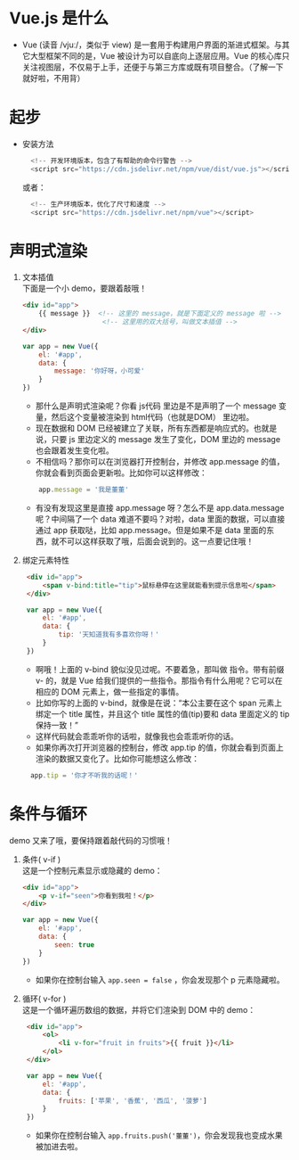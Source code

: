 # Vue.js 是什么
- Vue (读音 /vjuː/，类似于 view) 是一套用于构建用户界面的渐进式框架。与其它大型框架不同的是，Vue 被设计为可以自底向上逐层应用。Vue 的核心库只关注视图层，不仅易于上手，还便于与第三方库或既有项目整合。（了解一下就好啦，不用背）

# 起步
- 安装方法
  ```js
    <!-- 开发环境版本，包含了有帮助的命令行警告 -->
    <script src="https://cdn.jsdelivr.net/npm/vue/dist/vue.js"></script>
  ```
  或者：
  ```js
    <!-- 生产环境版本，优化了尺寸和速度 -->
    <script src="https://cdn.jsdelivr.net/npm/vue"></script>
  ```

# 声明式渲染
1. 文本插值  
   下面是一个小 demo，要跟着敲哦！
    ```html
    <div id="app">
        {{ message }}  <!-- 这里的 message，就是下面定义的 message 啦 -->
                        <!-- 这里用的双大括号，叫做文本插值 -->
    </div>
    ```
    ```js
    var app = new Vue({
        el: '#app',
        data: {
            message: '你好呀，小可爱'
        }
    })
    ```
    - 那什么是声明式渲染呢？你看 js代码 里边是不是声明了一个 message 变量，然后这个变量被渲染到 html代码（也就是DOM） 里边啦。
    - 现在数据和 DOM 已经被建立了关联，所有东西都是响应式的。也就是说，只要 js 里边定义的 message 发生了变化，DOM 里边的 message 也会跟着发生变化啦。
    - 不相信吗？那你可以在浏览器打开控制台，并修改 app.message 的值，你就会看到页面会更新啦。比如你可以这样修改：
    ```js
        app.message = '我是董董'
    ```
    - 有没有发现这里是直接 app.message 呀？怎么不是 app.data.message 呢？中间隔了一个 data 难道不要吗？对啦，data 里面的数据，可以直接通过 app 获取哒，比如 app.message。但是如果不是 data 里面的东西，就不可以这样获取了哦，后面会说到的。这一点要记住哦！

2. 绑定元素特性  
   ```html
    <div id="app">
        <span v-bind:title="tip">鼠标悬停在这里就能看到提示信息啦</span>
    </div>
   ```
   ```js
    var app = new Vue({
        el: '#app',
        data: {
            tip: '天知道我有多喜欢你呀！'
        }
    })
   ```
   - 啊哦！上面的 v-bind 貌似没见过呢。不要着急，那叫做 指令。带有前缀 v- 的，就是 Vue 给我们提供的一些指令。那指令有什么用呢？它可以在相应的 DOM 元素上，做一些指定的事情。
   - 比如你写的上面的 v-bind，就像是在说：“本公主要在这个 span 元素上绑定一个 title 属性，并且这个 title 属性的值(tip)要和 data 里面定义的 tip 保持一致！”
   - 这样代码就会乖乖听你的话啦，就像我也会乖乖听你的话。
   - 如果你再次打开浏览器的控制台，修改 app.tip 的值，你就会看到页面上渲染的数据又变化了。比如你可能想这么修改：
    ```js
      app.tip = '你才不听我的话呢！'
    ```

# 条件与循环
demo 又来了哦，要保持跟着敲代码的习惯哦！  

1. 条件( v-if )  
   这是一个控制元素显示或隐藏的 demo：
    ```html
    <div id="app">
        <p v-if="seen">你看到我啦！</p>
    </div>
    ```
    ```js
    var app = new Vue({
        el: '#app',
        data: {
            seen: true
        }
    })
    ```
    - 如果你在控制台输入 `app.seen = false` ，你会发现那个 p 元素隐藏啦。

2. 循环( v-for )  
   这是一个循环遍历数组的数据，并将它们渲染到 DOM 中的 demo：
   ```html
    <div id="app">
        <ol>
            <li v-for="fruit in fruits">{{ fruit }}</li>
        </ol>
    </div>
   ```
   ```js
    var app = new Vue({
        el: '#app',
        data: {
            fruits: ['苹果', '香蕉', '西瓜', '菠萝']
        }
    })
   ```
   - 如果你在控制台输入 `app.fruits.push('董董')`，你会发现我也变成水果被加进去啦。
   
   